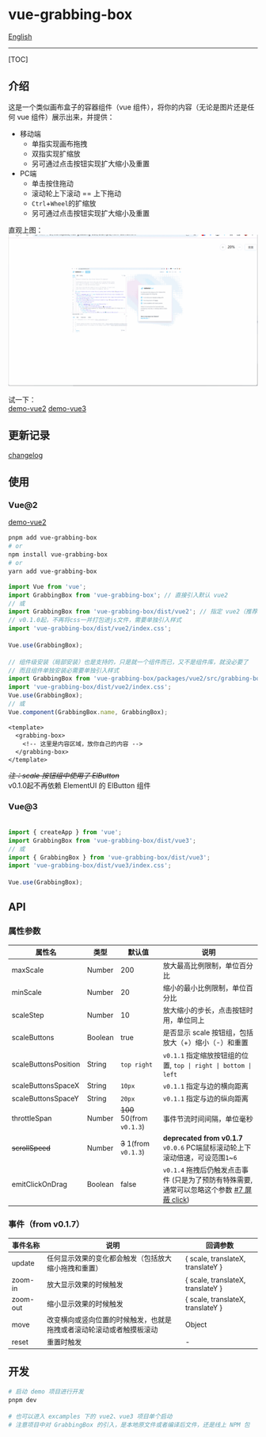 # vue-grabbing-box

[English](README.md)

---

[TOC]

## 介绍

这是一个类似画布盒子的容器组件（vue 组件），将你的内容（无论是图片还是任何 vue 组件）展示出来，并提供：

- 移动端
  - 单指实现画布拖拽
  - 双指实现扩缩放
  - 另可通过点击按钮实现扩大缩小及重置
- PC端
  - 单击按住拖动
  - 滚动轮上下滚动 == 上下拖动
  - `Ctrl`+`Wheel`的扩缩放
  - 另可通过点击按钮实现扩大缩小及重置

直观上图：
![](docs/images/vue2-demo-captture.gif)

试一下：  
[demo-vue2](https://codermonkie.github.io/vue-grabbing-box/demo-vue2/)
[demo-vue3](https://codermonkie.github.io/vue-grabbing-box/demo-vue3/)

## 更新记录

[changelog](./CHANGELOG.md)

## 使用

### Vue@2

[demo-vue2](./example/demo-vue2/)

```bash
pnpm add vue-grabbing-box
# or
npm install vue-grabbing-box
# or
yarn add vue-grabbing-box
```

```js
import Vue from 'vue';
import GrabbingBox from 'vue-grabbing-box'; // 直接引入默认 vue2
// 或
import GrabbingBox from 'vue-grabbing-box/dist/vue2'; // 指定 vue2（推荐）
// v0.1.0起，不再将css一并打包进js文件，需要单独引入样式
import 'vue-grabbing-box/dist/vue2/index.css';

Vue.use(GrabbingBox);

// 组件级安装（局部安装）也是支持的，只是就一个组件而已，又不是组件库，就没必要了
// 而且组件单独安装必需要单独引入样式
import GrabbingBox from 'vue-grabbing-box/packages/vue2/src/grabbing-box';
import 'vue-grabbing-box/dist/vue2/index.css';
Vue.use(GrabbingBox);
// 或
Vue.component(GrabbingBox.name, GrabbingBox);
```

```vue
<template>
  <grabbing-box>
    <!-- 这里是内容区域，放你自己的内容 -->
  </grabbing-box>
</template>
```

~~*注：scale 按钮组中使用了 ElButton*~~  
v0.1.0起不再依赖 ElementUI 的 ElButton 组件

### Vue@3

```js

import { createApp } from 'vue';
import GrabbingBox from 'vue-grabbing-box/dist/vue3';
// 或
import { GrabbingBox } from 'vue-grabbing-box/dist/vue3';
import 'vue-grabbing-box/dist/vue3/index.css';

Vue.use(GrabbingBox);
```

## API

### 属性参数

|属性名|类型|默认值|说明|
|--|--|--|--|
|maxScale|Number|200|放大最高比例限制，单位百分比|
|minScale|Number|20|缩小的最小比例限制，单位百分比|
|scaleStep|Number|10|放大缩小的步长，点击按钮时用，单位同上|
|scaleButtons|Boolean|true|是否显示 scale 按钮组，包括放大（+）缩小（-）和重置|
|scaleButtonsPosition|String|`top right`|`v0.1.1` 指定缩放按钮组的位置, `top \| right \| bottom \| left`|
|scaleButtonsSpaceX|String|`10px`|`v0.1.1` 指定与边的横向距离|
|scaleButtonsSpaceY|String|`20px`|`v0.1.1` 指定与边的纵向距离|
|throttleSpan|Number|~~100~~ 50(from `v0.1.3`)|事件节流时间间隔，单位毫秒|
|~~scrollSpeed~~|Number|~~3~~ 1(from `v0.1.3`)|**deprecated from v0.1.7** `v0.0.6` PC端鼠标滚动轮上下滚动倍速，可设范围`1`~`6`|
|emitClickOnDrag|Boolean|false|`v0.1.4` 拖拽后仍触发点击事件 (只是为了预防有特殊需要, 通常可以忽略这个参数 [#7 屏蔽 click](https://github.com/CoderMonkie/vue-grabbing-box/issues/7))|

### 事件（from v0.1.7）


|事件名称|说明|回调参数|
|--|--|--|
|update|任何显示效果的变化都会触发（包括放大缩小拖拽和重置）|{ scale, translateX, translateY }|
|zoom-in|放大显示效果的时候触发|{ scale, translateX, translateY }|
|zoom-out|缩小显示效果的时候触发|{ scale, translateX, translateY }|
|move|改变横向或竖向位置的时候触发，也就是拖拽或者滚动轮滚动或者触摸板滚动|Object|
|reset|重置时触发|-|

## 开发

```sh
# 启动 demo 项目进行开发
pnpm dev

# 也可以进入 excamples 下的 vue2、vue3 项目单个启动
# 注意项目中对 GrabbingBox 的引入，是本地原文件或者编译后文件，还是线上 NPM 包
```
